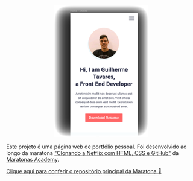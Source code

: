 <p align="center">
  <img width=250 src="./assets/images/preview-cover.png" />
</p>


Este projeto é uma página web de portfólio pessoal. Foi desenvolvido ao longo da maratona ["Clonando a Netflix com HTML, CSS e GitHub"](https://www.maratonas.academy/maratona-netflix) da [Maratonas Academy](https://www.maratonas.academy/). 

[Clique aqui para conferir o repositório principal da Maratona 🏁](https://github.com/guilhermeomt/clonando-a-netflix)